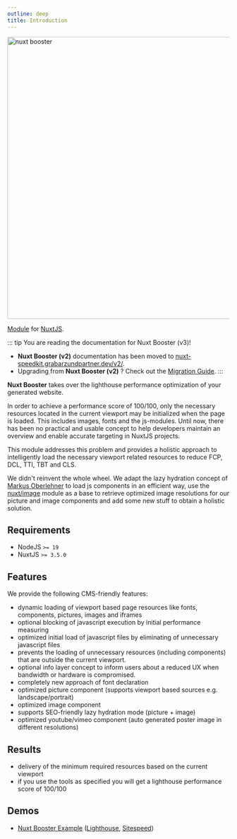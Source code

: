 ```yaml
---
outline: deep
title: Introduction
---
```



<img src="/intro-light.jpg" width="1280" height="640" alt="nuxt booster" title="nuxt booster"/>

[Module](https://www.npmjs.com/package/nuxt-speedkit) for [NuxtJS](https://nuxtjs.org).

::: tip You are reading the documentation for Nuxt Booster (v3)!

- **Nuxt Booster (v2)** documentation has been moved to [nuxt-speedkit.grabarzundpartner.dev/v2/](https://nuxt-speedkit.grabarzundpartner.dev/v2/).  
- Upgrading from **Nuxt Booster (v2)** ? Check out the [Migration Guide](/migration/v3).
:::

**Nuxt Booster** takes over the lighthouse performance optimization of your generated website.

In order to achieve a performance score of 100/100, only the necessary resources located in the current viewport may be initialized when the page is loaded. This includes images, fonts and the js-modules. Until now, there has been no practical and usable concept to help developers maintain an overview and enable accurate targeting in NuxtJS projects.

This module addresses this problem and provides a holistic approach to intelligently load the necessary viewport related resources to reduce FCP, DCL, TTI, TBT and CLS.

We didn't reinvent the whole wheel. We adapt the lazy hydration concept of [Markus Oberlehner](https://github.com/maoberlehner/vue-lazy-hydration) to load js components in an efficient way, use the [nuxt/image](https://github.com/nuxt/image) module as a base to retrieve optimized image resolutions for our picture and image components and add some new stuff to obtain a holistic solution.

## Requirements

- NodeJS `>= 19`
- NuxtJS `>= 3.5.0`

## Features

We provide the following CMS-friendly features:

- dynamic loading of viewport based page resources like fonts, components, pictures, images and iframes
- optional blocking of javascript execution by initial performance measuring
- optimized initial load of javascript files by eliminating of unnecessary javascript files
- prevents the loading of unnecessary resources (including components) that are outside the current viewport.
- optional info layer concept to inform users about a reduced UX when bandwidth or hardware is compromised.  
- completely new approach of font declaration
- optimized picture component (supports viewport based sources e.g. landscape/portrait)
- optimized image component
- supports SEO-friendly lazy hydration mode (picture + image)
- optimized youtube/vimeo component (auto generated poster image in different resolutions)

## Results

- delivery of the minimum required resources based on the current viewport
- if you use the tools as specified you will get a lighthouse performance score of 100/100

## Demos

- [Nuxt Booster Example](https://nuxt-booster.grabarzundpartner.dev/playground/) ([Lighthouse](https://pagespeed.web.dev/report?url=https%3A%2F%2Fnuxt-booster.grabarzundpartner.dev%2Fplayground%2F), [Sitespeed](https://nuxt-booster.grabarzundpartner.dev/reports/sitespeed/nuxt-booster/))
